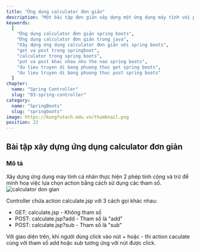```yaml
---
title: "Ứng dụng calculator đơn giản"
description: "Một bài tập đơn giản xây dựng một ứng dụng máy tính với phép + và - để bạn có thể hiểu hơn về các method khi xây dựng ứng dụng web."
keywords:
  [
    "Ứng dụng calculator đơn giản spring boots",
    "Ứng dụng calculator đơn giản trong java",
    "Xây dựng ứng dụng calculator đơn giản với spring boots",
    "get va post trong springboot",
    "calculator trong spring boots",
    "put va post khac nhau nhu the nao spring boots",
    "du lieu truyen di bang phuong thuc get spring boots",
    "du lieu truyen di bang phuong thuc post spring boots"
  ]
chapter:
  name: "Spring Controller"
  slug: "03-spring-controller"
category:
  name: "SpringBoots"
  slug: "springboots"
image: https://kungfutech.edu.vn/thumbnail.png
position: 22
---
```

## Bài tập xây dựng ứng dụng calculator đơn giản
### Mô tả
Xây dựng ứng dụng máy tính cá nhân thực hiện 2 phép tính cộng và trừ để minh hoạ việc lựa chọn action bằng cách sử dụng các tham số.
![calculator don gian](https://1.bp.blogspot.com/-mZg8eyAh0oU/Xf7wlAvQTCI/AAAAAAAAARM/94SD5pgmUys83aM2NNmYiTYxxunmzFBuACLcBGAsYHQ/s640/Screen%2BShot%2B2019-12-22%2Bat%2B11.24.21%2BAM.png)

Controller chứa action calculate.jsp với 3 cách gọi khác nhau:
- GET: calculate.jsp - Không tham số
- POST: calculate.jsp?add - Tham số là "add"
- POST: calculate.jsp?sub - Tham số là "sub"

Với giao diện trên, khi người dùng click vào nút + hoặc - thì action caculate cùng với tham số add hoặc sub tương ứng với nút được click.
